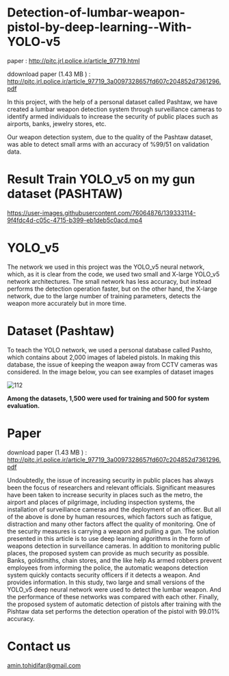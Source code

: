 # Detection-of-lumbar-weapon-pistol-by-deep-learning--With-YOLO-v5

paper :  http://pitc.jrl.police.ir/article_97719.html

ddownload paper (1.43 MB ) :  http://pitc.jrl.police.ir/article_97719_3a0097328657fd607c204852d7361296.pdf

In this project, with the help of a personal dataset called Pashtaw, we have created a lumbar weapon detection system through surveillance cameras to identify armed individuals to increase the security of public places such as airports, banks, jewelry stores, etc.

Our weapon detection system, due to the quality of the Pashtaw dataset, was able to detect small arms with an accuracy of %99/51 on validation data.


# Result Train YOLO_v5 on my gun dataset (PASHTAW)

https://user-images.githubusercontent.com/76064876/139333114-9f4fdc4d-c05c-4715-b399-eb1deb5c0acd.mp4

# YOLO_v5

The network we used in this project was the YOLO_v5 neural network, which, as it is clear from the code, we used two small and X-large YOLO_v5 network architectures.
The small network has less accuracy, but instead performs the detection operation faster, but on the other hand, the X-large network, due to the large number of training parameters, detects the weapon more accurately but in more time.

# Dataset  (Pashtaw)

To teach the YOLO network, we used a personal database called Pashto, which contains about 2,000 images of labeled pistols. In making this database, the issue of keeping the weapon away from CCTV cameras was considered.
In the image below, you can see examples of dataset images

![112](https://user-images.githubusercontent.com/76064876/139485790-3aba94ba-7347-4afb-8e14-8c682d40732b.JPG)

<b>Among the datasets, 1,500 were used for training and 500 for system evaluation. </b>

# Paper 

download paper (1.43 MB ) :  http://pitc.jrl.police.ir/article_97719_3a0097328657fd607c204852d7361296.pdf

Undoubtedly, the issue of increasing security in public places has always been the focus of researchers and relevant officials. Significant measures have been taken to increase security in places such as the metro, the airport and places of pilgrimage, including inspection systems, the installation of surveillance cameras and the deployment of an officer. But all of the above is done by human resources, which factors such as fatigue, distraction and many other factors affect the quality of monitoring. One of the security measures is carrying a weapon and pulling a gun. The solution presented in this article is to use deep learning algorithms in the form of weapons detection in surveillance cameras. In addition to monitoring public places, the proposed system can provide as much security as possible. Banks, goldsmiths, chain stores, and the like help As armed robbers prevent employees from informing the police, the automatic weapons detection system quickly contacts security officers if it detects a weapon. And provides information. In this study, two large and small versions of the YOLO_v5 deep neural network were used to detect the lumbar weapon. And the performance of these networks was compared with each other. Finally, the proposed system of automatic detection of pistols after training with the Pishtaw data set performs the detection operation of the pistol with 99.01% accuracy.


# Contact us 
amin.tohidifar@gmail.com

